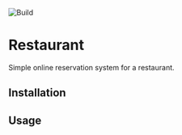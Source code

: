 ![Build](https://github.com/falkoschumann/restaurant/actions/workflows/build.yml/badge.svg)

# Restaurant

Simple online reservation system for a restaurant.

## Installation

## Usage

